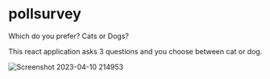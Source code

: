 # pollsurvey
Which do you prefer? Cats or Dogs?

This react application asks 3 questions and you choose between cat or dog.

![Screenshot 2023-04-10 214953](https://user-images.githubusercontent.com/114205020/230914411-ebed1bdc-c65e-4e14-baed-703f11d3151e.png)

